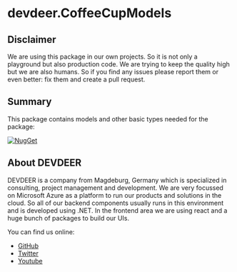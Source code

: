 # devdeer.CoffeeCupModels

## Disclaimer

We are using this package in our own projects. So it is not only a playground but also production code. We are trying to keep the quality high but we are also humans. So if you find any issues please report them or even better: fix them and create a pull request.

## Summary

This package contains models and other basic types needed for the package:

[![NugGet](https://img.shields.io/nuget/vpre/devdeer.CoffeeCupApiAccess.svg?label=devdeer.CoffeeCupApiAccess)](https://www.nuget.org/packages/devdeer.CoffeeCupApiAccess/)

## About DEVDEER

DEVDEER is a company from Magdeburg, Germany which is specialized in consulting, project management and development. We are very focussed on Microsoft Azure as a platform to run our products and solutions in the cloud. So all of our backend components usually runs in this environment and is developed using .NET. In the frontend area we are using react and a huge bunch of packages to build our UIs.

You can find us online:

- [GitHub](https://github.com/devdeer)
- [Twitter](https://twitter.com/devdeerz)
- [Youtube](https://m.youtube.com/@real-codingfreaks)
